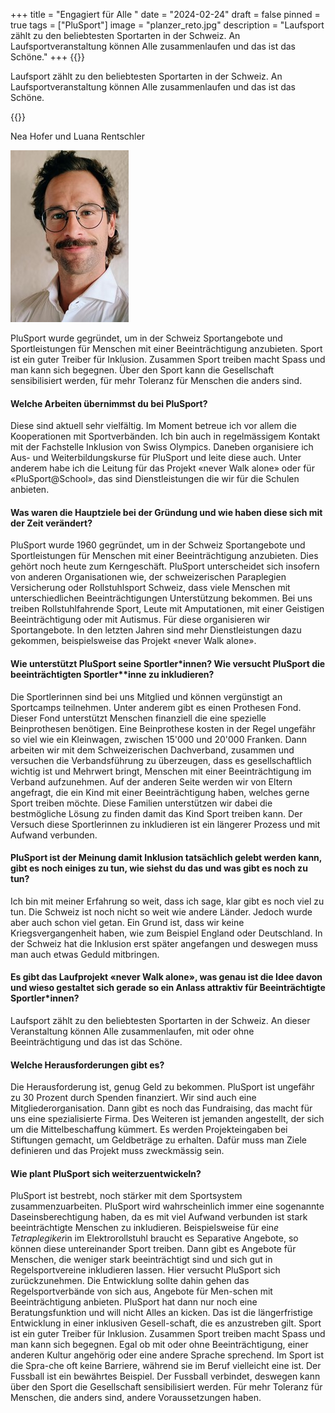 +++
title = "Engagiert für Alle "
date = "2024-02-24"
draft = false
pinned = true
tags = ["PluSport"]
image = "planzer_reto.jpg"
description = "Laufsport zählt zu den beliebtesten Sportarten in der Schweiz. An Laufsportveranstaltung können Alle zusammenlaufen und das ist das Schöne."
+++
{{<lead>}}

Laufsport zählt zu den beliebtesten Sportarten in der Schweiz. An Laufsportveranstaltung können Alle zusammenlaufen und das ist das Schöne.

{{</lead>}}

Nea Hofer und Luana Rentschler

![Foto: ZVG Reto Planzer](bild1.jpg "Reto Planzer")

PluSport wurde gegründet, um in der Schweiz Sportangebote und Sportleistungen für Menschen mit einer Beeinträchtigung anzubieten. Sport ist ein guter Treiber für Inklusion. Zusammen Sport treiben macht Spass und man kann sich begegnen. Über den Sport kann die Gesellschaft sensibilisiert werden, für mehr Toleranz für Menschen die anders sind.

#### Welche Arbeiten übernimmst du bei PluSport?

Diese sind aktuell sehr vielfältig. Im Moment betreue ich vor allem die Kooperationen mit Sportverbänden. Ich bin auch in regelmässigem Kontakt mit der Fachstelle Inklusion von Swiss Olympics. Daneben organisiere ich Aus- und Weiterbildungskurse für PluSport und leite diese auch. Unter anderem habe ich die Leitung für das Projekt «never Walk alone» oder für «PluSport@School», das sind Dienstleistungen die wir für die Schulen anbieten. 

#### Was waren die Hauptziele bei der Gründung und wie haben diese sich mit der Zeit verändert?
PluSport wurde 1960 gegründet, um in der Schweiz Sportangebote und Sportleistungen für Menschen mit einer Beeinträchtigung anzubieten. Dies gehört noch heute zum Kerngeschäft. PluSport unterscheidet sich insofern von anderen Organisationen wie, der schweizerischen Paraplegien Versicherung oder Rollstuhlsport Schweiz, dass viele Menschen mit unterschiedlichen Beeinträchtigungen Unterstützung bekommen. Bei uns treiben Rollstuhlfahrende Sport, Leute mit Amputationen, mit einer Geistigen Beeinträchtigung oder mit Autismus. Für diese organisieren wir Sportangebote. In den letzten Jahren sind mehr Dienstleistungen dazu gekommen, beispielsweise das Projekt «never Walk alone».

#### Wie unterstützt PluSport seine Sportler*innen? Wie versucht PluSport die beeinträchtigten Sportler**inne zu inkludieren?
Die Sportlerinnen sind bei uns Mitglied und können vergünstigt an Sportcamps teilnehmen. Unter anderem gibt es einen Prothesen Fond. Dieser Fond unterstützt Menschen finanziell die eine spezielle Beinprothesen benötigen. Eine Beinprothese kosten in der Regel ungefähr so viel wie ein Kleinwagen, zwischen 15'000 und 20'000 Franken.
Dann arbeiten wir mit dem Schweizerischen Dachverband, zusammen und versuchen die Verbandsführung zu überzeugen, dass es gesellschaftlich wichtig ist und Mehrwert bringt, Menschen mit einer Beeinträchtigung im Verband aufzunehmen. 
Auf der anderen Seite werden wir von Eltern angefragt, die ein Kind mit einer Beeinträchtigung haben, welches gerne Sport treiben möchte. Diese Familien unterstützen wir dabei die bestmögliche Lösung zu finden damit das Kind Sport treiben kann. Der Versuch diese Sportlerinnen zu inkludieren ist ein längerer Prozess und mit Aufwand verbunden.

#### PluSport ist der Meinung damit Inklusion tatsächlich gelebt werden kann, gibt es noch einiges zu tun, wie siehst du das und was gibt es noch zu tun?
Ich bin mit meiner Erfahrung so weit, dass ich sage, klar gibt es noch viel zu tun. Die Schweiz ist noch nicht so weit wie andere Länder. Jedoch wurde aber auch schon viel getan. Ein Grund ist, dass wir keine Kriegsvergangenheit haben, wie zum Beispiel England oder Deutschland. In der Schweiz hat die Inklusion erst später angefangen und deswegen muss man auch etwas Geduld mitbringen.

#### Es gibt das Laufprojekt «never Walk alone», was genau ist die Idee davon und wieso gestaltet sich gerade so ein Anlass attraktiv für Beeinträchtigte Sportler*innen? 

Laufsport zählt zu den beliebtesten Sportarten in der Schweiz. An dieser Veranstaltung können Alle zusammenlaufen, mit oder ohne Beeinträchtigung und das ist das Schöne. 

#### Welche Herausforderungen gibt es?
Die Herausforderung ist, genug Geld zu bekommen. PluSport ist ungefähr zu 30 Prozent durch Spenden finanziert. Wir sind auch eine Mitgliederorganisation. Dann gibt es noch das Fundraising, das macht für uns eine spezialisierte Firma. Des Weiteren ist jemanden angestellt, der sich um die Mittelbeschaffung kümmert. Es werden Projekteingaben bei Stiftungen gemacht, um Geldbeträge zu erhalten. Dafür muss man Ziele definieren und das Projekt muss zweckmässig sein. 

#### Wie plant PluSport sich weiterzuentwickeln?
PluSport ist bestrebt, noch stärker mit dem Sportsystem zusammenzuarbeiten. PluSport wird wahrscheinlich immer eine sogenannte Daseinsberechtigung haben, da es mit viel Aufwand verbunden ist stark beeinträchtigte Menschen zu inkludieren. Beispielsweise für ein*e Tetraplegiker*in im Elektrorollstuhl braucht es Separative Angebote, so können diese untereinander Sport treiben. 
Dann gibt es Angebote für Menschen, die weniger stark beeinträchtigt sind und sich gut in Regelsportvereine inkludieren lassen. Hier versucht PluSport sich zurückzunehmen. Die Entwicklung sollte dahin gehen das Regelsportverbände von sich aus, Angebote für Men-schen mit Beeinträchtigung anbieten. PluSport hat dann nur noch eine Beratungsfunktion und will nicht Alles an kicken. Das ist die längerfristige Entwicklung in einer inklusiven Gesell-schaft, die es anzustreben gilt. Sport ist ein guter Treiber für Inklusion. Zusammen Sport treiben macht Spass und man kann sich begegnen. Egal ob mit oder ohne Beeinträchtigung, einer anderen Kultur angehörig oder eine andere Sprache sprechend. Im Sport ist die Spra-che oft keine Barriere, während sie im Beruf vielleicht eine ist. Der Fussball ist ein bewährtes Beispiel. Der Fussball verbindet, deswegen kann über den Sport die Gesellschaft sensibilisiert werden. Für mehr Toleranz für Menschen, die anders sind, andere Voraussetzungen haben.